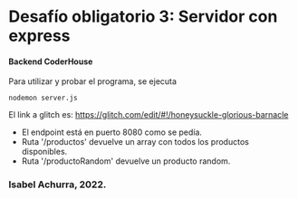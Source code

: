 # Desafío obligatorio 3: Servidor con express

#### Backend CoderHouse

Para utilizar y probar el programa, se ejecuta

```
nodemon server.js
```

El link a glitch es: https://glitch.com/edit/#!/honeysuckle-glorious-barnacle

- El endpoint está en puerto 8080 como se pedía.
- Ruta '/productos' devuelve un array con todos los productos disponibles.
- Ruta '/productoRandom' devuelve un producto random.

### Isabel Achurra, 2022.
